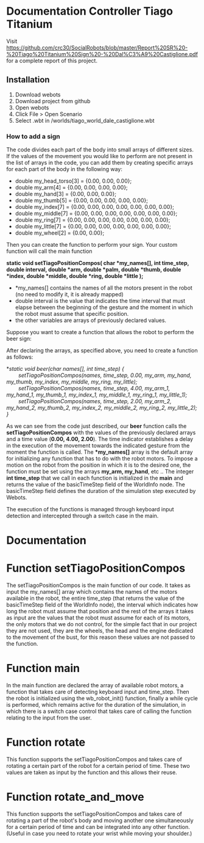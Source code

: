 # Documentation Controller Tiago Titanium
Visit https://github.com/crc30/SocialRobots/blob/master/Report%20SR%20-%20Tiago%20Titanium%20Sign%20-%20Dal%C3%A9%20Castiglione.pdf for a complete report of this project.

## Installation


1. Download webots
2. Download project from github
3. Open webots
4. Click File > Open Scenario
5. Select .wbt in /worlds/tiago_world_dale_castiglione.wbt

### How to add a sign


The code divides each part of the body into small arrays of different sizes.
If the values of the movement you would like to perform are not present in the list of arrays in the code, you can add them by creating specific arrays for each part of the body in the following way:

* double my_head_torso[3] = {0.00, 0.00, 0.00};
* double my_arm[4] = {0.00, 0.00, 0.00, 0.00};
* double my_hand[3] = {0.00, 0.00, 0.00};
* double my_thumb[5] = {0.00, 0.00, 0.00, 0.00, 0.00};
* double my_index[7] = {0.00, 0.00, 0.00, 0.00, 0.00, 0.00, 0.00};
* double my_middle[7] = {0.00, 0.00, 0.00, 0.00, 0.00, 0.00, 0.00};
* double my_ring[7] = {0.00, 0.00, 0.00, 0.00, 0.00, 0.00, 0.00};
* double my_little[7] = {0.00, 0.00, 0.00, 0.00, 0.00, 0.00, 0.00};
* double my_wheel[2] = {0.00, 0.00};

Then you can create the function to perform your sign.
Your custom function will call the main function

**static void setTiagoPositionCompos( char \*my_names[], int time_step, double interval, double \*arm, double \*palm, double \*thumb, double \*index, double \*middle, double \*ring, double \*little );**

* \*my_names[] contains the names of all the motors present in the robot (no need to modify it, it is already mapped)
* double interval is the value that indicates the time interval that must elapse between the beginning of the gesture and the moment in which the robot must assume that specific position.
* the other variables are arrays of previously declared values.

Suppose you want to create a function that allows the robot to perform the beer sign:

After declaring the arrays, as specified above, you need to create a function as follows:

**static void beer(char *names[], int time_step) {\
    &nbsp;&nbsp;&nbsp;&nbsp;&nbsp;&nbsp;&nbsp;&nbsp;setTiagoPositionCompos(names, time_step, 0.00, my_arm, my_hand, my_thumb, my_index, my_middle, my_ring, my_little);\
    &nbsp;&nbsp;&nbsp;&nbsp;&nbsp;&nbsp;&nbsp;&nbsp;setTiagoPositionCompos(names, time_step, 4.00, my_arm_1, my_hand_1, my_thumb_1, my_index_1, my_middle_1, my_ring_1, my_little_1);\
    &nbsp;&nbsp;&nbsp;&nbsp;&nbsp;&nbsp;&nbsp;&nbsp;setTiagoPositionCompos(names, time_step, 2.00, my_arm_2, my_hand_2, my_thumb_2, my_index_2, my_middle_2, my_ring_2, my_little_2);\
}**

As we can see from the code just described, our **beer** function calls the **setTiagoPositionCompos** with the values of the previously declared arrays and a time value (**0.00, 4.00, 2.00**). The time indicator establishes a delay in the execution of the movement towards the indicated gesture from the moment the function is called. The **\*my_names[]** array is the default array for initializing any function that has to do with the robot motors.
To impose a motion on the robot from the position in which it is to the desired one, the function must be set using the arrays **my_arm, my_hand**, etc ..
The integer **int time_step** that we call in each function is initialized in the **main** and returns the value of the basicTimeStep field of the WorldInfo node. The basicTimeStep field defines the duration of the simulation step executed by Webots.

The execution of the functions is managed through keyboard input detection and intercepted through a switch case in the main.

# Documentation

Function setTiagoPositionCompos
======================

The setTiagoPositionCompos is the main function of our code.
It takes as input the my_names[] array which contains the names of the motors available in the robot, the entire time_step (that returns the value of the basicTimeStep field of the WorldInfo node), the interval which indicates how long the robot must assume that position and the rest of the arrays it takes as input are the values that the robot must assume for each of its motors, the only motors that we do not control, for the simple fact that in our project they are not used, they are the wheels, the head and the engine dedicated to the movement of the bust, for this reason these values are not passed to the function.

Function main
====

In the main function are declared the array of available robot motors, a function that takes care of detecting keyboard input and time_step. Then the robot is initialized using the wb_robot_init() function, finally a while cycle is performed, which remains active for the duration of the simulation, in which there is a switch case control that takes care of calling the function relating to the input from the user.

Function rotate
======

This function supports the setTiagoPositionCompos and takes care of rotating a certain part of the robot for a certain period of time. These two values are taken as input by the function and this allows their reuse.

Function rotate_and_move
===============

This function supports the setTiagoPositionCompos and takes care of rotating a part of the robot's body and moving another one simultaneously for a certain period of time and can be integrated into any other function. (Useful in case you need to rotate your wrist while moving your shoulder.)
